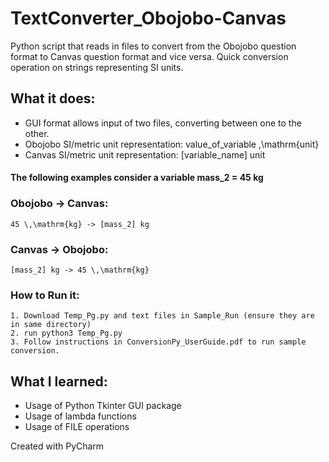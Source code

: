 # TextConverter_Obojobo-Canvas
Python script that reads in files to convert from the Obojobo question format to Canvas question format and vice versa. Quick conversion operation on strings representing SI units.

## **What it does:** 
- GUI format allows input of two files, converting between one to the other.
- Obojobo SI/metric unit representation: value_of_variable \,\mathrm{unit} 
- Canvas SI/metric unit representation: [variable_name] unit

#### The following examples consider a variable mass_2 = 45 kg
### Obojobo -> Canvas:
    45 \,\mathrm{kg} -> [mass_2] kg
### Canvas -> Obojobo:
    [mass_2] kg -> 45 \,\mathrm{kg}
### How to Run it:
    1. Download Temp_Pg.py and text files in Sample_Run (ensure they are in same directory)
    2. run python3 Temp_Pg.py
    3. Follow instructions in ConversionPy_UserGuide.pdf to run sample conversion.
    
## **What I learned:**

 - Usage of Python Tkinter GUI package
 - Usage of lambda functions
 - Usage of FILE operations
    
Created with PyCharm
